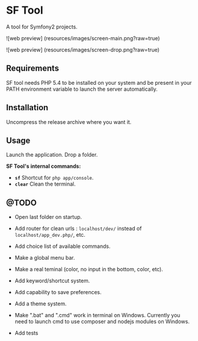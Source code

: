 SF Tool
=======

A tool for Symfony2 projects.

![web preview] (resources/images/screen-main.png?raw=true)

![web preview] (resources/images/screen-drop.png?raw=true)

Requirements
------------

SF tool needs PHP 5.4 to be installed on your system and be present in your PATH environment variable to launch the server automatically.


Installation
------------

Uncompress the release archive where you want it.


Usage
-----

Launch the application. Drop a folder.


**SF Tool's internal commands:**

*	**`sf`** Shortcut for `php app/console`.
*	**`clear`** Clean the terminal.


@TODO
-----

*	Open last folder on startup.

*	Add router for clean urls : `localhost/dev/` instead of `localhost/app_dev.php/`, etc.

*	Add choice list of available commands.

*	Make a global menu bar.

*	Make a real teminal (color, no input in the bottom, color, etc).

*	Add keyword/shortcut system.

*	Add capability to save preferences.

*	Add a theme system.

*	Make ".bat" and ".cmd" work in terminal on Windows.
	Currently you need to launch cmd to use composer and nodejs modules on Windows.
	
*	Add tests